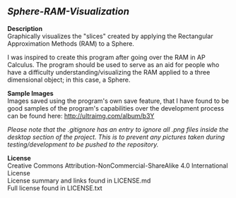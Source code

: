 _Sphere-RAM-Visualization_
------
__Description__  
Graphically visualizes the "slices" created by applying the Rectangular Approximation Methods (RAM) to a Sphere.  
  
I was inspired to create this program after going over the RAM in AP Calculus. The program should be used to serve as an aid for people who have a difficulty understanding/visualizing the RAM applied to a three dimensional object; in this case, a Sphere.

__Sample Images__  
Images saved using the program's own save feature, that I have found to be good samples of the program's capabilities over the development process can be found here: http://ultraimg.com/album/b3Y  
  
*Please note that the .gitignore has an entry to ignore all .png files inside the desktop section of the project. This is to prevent any pictures taken during testing/development to be pushed to the repository.*

__License__  
Creative Commons Attribution-NonCommercial-ShareAlike 4.0 International License  
License summary and links found in LICENSE.md  
Full license found in LICENSE.txt